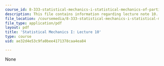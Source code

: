 ```yaml
---
course_id: 8-333-statistical-mechanics-i-statistical-mechanics-of-particles-fall-2013
description: This file contains information regarding lecture note 10.
file_location: /coursemedia/8-333-statistical-mechanics-i-statistical-mechanics-of-particles-fall-2013/ae32d4e53c9fa0bee4171378caa4ea84_MIT8_333F13_Lec10.pdf
file_type: application/pdf
layout: pdf
title: 'Statistical Mechanics I: Lecture 10'
type: course
uid: ae32d4e53c9fa0bee4171378caa4ea84

---
```

None
